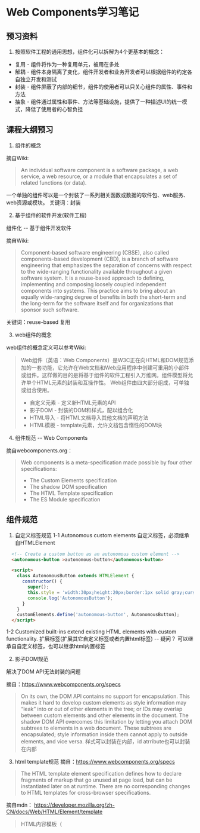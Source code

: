 # Web Components学习笔记

## 预习资料

1. 按照软件工程的通用思想，组件化可以拆解为4个更基本的概念：

* 复用 - 组件将作为一种复用单元，被用在多处
* 解耦 - 组件本身隔离了变化，组件开发者和业务开发者可以根据组件的约定各自独立开发和测试
* 封装 - 组件屏蔽了内部的细节，组件的使用者可以只关心组件的属性、事件和方法
* 抽象 - 组件通过属性和事件、方法等基础设施，提供了一种描述UI的统一模式，降低了使用者的心智负担

## 课程大纲预习

1. 组件的概念

摘自Wiki:

> An individual software component is a software package, a web service, a web resource, or a module that encapsulates a set of related functions (or data).

一个单独的组件可以是一个封装了一系列相关函数或数据的软件包、web服务、web资源或模块。
关键词：封装

2. 基于组件的软件开发(软件工程)

组件化 -- 基于组件开发软件

摘自Wiki:

> Component-based software engineering (CBSE), also called components-based development (CBD), is a branch of software engineering that emphasizes the separation of concerns with respect to the wide-ranging functionality available throughout a given software system. It is a reuse-based approach to defining, implementing and composing loosely coupled independent components into systems. This practice aims to bring about an equally wide-ranging degree of benefits in both the short-term and the long-term for the software itself and for organizations that sponsor such software.

关键词：reuse-based 复用

3. web组件的概念

web组件的概念定义可以参考Wiki:

> Web组件（英语：Web Components）是W3C正在向HTML和DOM规范添加的一套功能，它允许在Web文档和Web应用程序中创建可重用的小部件或组件。这样做的目的是将基于组件的软件工程引入万维网。组件模型将允许单个HTML元素的封装和互操作性。
> Web组件由四大部分组成，可单独或组合使用。
> - 自定义元素 - 定义新HTML元素的API
> - 影子DOM - 封装的DOM和样式，配以组合化
> - HTML导入 - 将HTML文档导入其他文档的声明方法
> - HTML模板 - template元素，允许文档包含惰性的DOM块

4. 组件规范 -- Web Components

摘自webcomponents.org：

> Web components is a meta-specification made possible by four other specifications:
> - The Custom Elements specification
> - The shadow DOM specification
> - The HTML Template specification
> - The ES Module specification

## 组件规范

1. 自定义标签规范
  1-1 Autonomous custom elements
    自定义标签，必须继承自HTMLElement

```html
  <!-- Create a custom button as an autonomous custom element -->
  <autonomous-button >autonomous-button</autonomous-button>

  <script>
    class AutonomousButton extends HTMLElement {
      constructor() {
        super();
        this.style = 'width:30px;height:20px;border:1px solid gray;cursor: pointer';
        console.log('AutonomousButton');
      }
    }
    customElements.define('autonomous-button', AutonomousButton);
  </script>
```

  1-2 Customized built-ins extend existing HTML elements with custom functionality.
    扩展标签(扩展其它自定义标签或者内置html标签)  -- 疑问？
    可以继承自自定义标签，也可以继承html内置标签

2. 影子DOM规范

  解决了DOM API无法封装的问题

  摘自：https://www.webcomponents.org/specs
  > On its own, the DOM API contains no support for encapsulation. This makes it hard to develop custom elements as style information may “leak” into or out of other elements in the tree; or IDs may overlap between custom elements and other elements in the document.
  > The shadow DOM API overcomes this limitation by letting you attach DOM subtrees to elements in a web document. These subtrees are encapsulated; style information inside them cannot apply to outside elements, and vice versa.
  样式可以封装在内部，id atrribute也可以封装在内部

3. html template规范
  摘自：https://www.webcomponents.org/specs
  > The HTML template element specification defines how to declare fragments of markup that go unused at page load, but can be instantiated later on at runtime. There are no corresponding changes to HTML templates for cross-browser specifications.

  摘自mdn： https://developer.mozilla.org/zh-CN/docs/Web/HTML/Element/template
  > HTML内容模板（<template>）元素是一种用于保存客户端内容机制，该内容在加载页面时不会呈现，但随后可以在运行时使用JavaScript实例化。
  > 将模板视为一个内容片段，存储在文档中供后续使用。虽然解析器在加载页面时确实会处理<template>元素的内容，但这样做只是为了确保这些内容有效；然而，元素的内容不会被呈现。

4. es模块规范
  摘自：https://html.spec.whatwg.org/multipage/webappapis.html#integration-with-the-javascript-module-system
  > The JavaScript specification defines a syntax for modules, as well as some host-agnostic parts of their processing model. This specification defines the rest of their processing model: how the module system is bootstrapped, via the script element with type attribute set to "module", and how modules are fetched, resolved, and executed.
  > The template element is used to declare fragments of HTML that can be cloned and inserted in the document by script.

## 总结组件规范
1. 标签(组件名称)可以自定义 -- 外在形式
2. 标签（组件内部）对应的DOM内部的样式、id等不会和其它标签冲突，即相对其它标签，它是个“黑盒”
3. 标签（组件）可以以模块的形式输出接口、被引入 -- 支持ES Module规范
4. 支持内容模板
5. 支持属性、方法、事件自定义

## 参考
[Integration with the JavaScript module system](https://html.spec.whatwg.org/multipage/webappapis.html#integration-with-the-javascript-module-system)
[Custom Elements](https://w3c.github.io/webcomponents/spec/custom/)
[自定义元素 v1：可重用网络组件](https://developers.google.com/web/fundamentals/web-components/customelements)
[Web Component Specifications](https://www.webcomponents.org/specs)
[基于组件的软件工程(软件开发)](https://en.wikipedia.org/wiki/Component-based_software_engineering)
[组件](https://baike.baidu.com/item/%E7%BB%84%E4%BB%B6/6902128?fr=aladdin)
[Web组件](https://zh.wikipedia.org/wiki/Web%E7%BB%84%E4%BB%B6)
